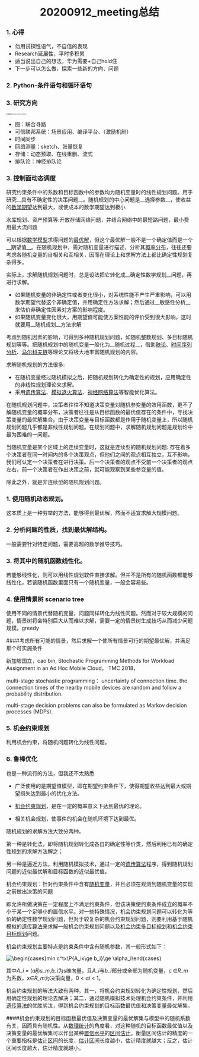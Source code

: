 # <center>20200912_meeting总结</center>

### 1. 心得

- 勿用试探性语气，不自信的表现
- Research延展性，平时多积累
- 适当说出自己的想法，华为需要+自己hold住
- 下一步可以怎么做，探索一些新的方向、问题

### 2. Python-条件语句和循环语句

### 3. 研究方向

<img src="file:///Users/lyq/Desktop/0-%E5%8D%8E%E4%B8%BA/0-Work%20Plan/%E5%B1%8F%E5%B9%95%E5%BF%AB%E7%85%A7%202020-09-12%2010.36.59.png" alt="屏幕快照 2020-09-12 10.36.59" style="zoom:25%;" />


- 图：联合寻路
- 可信联邦系统：场景应用、编译平台、（激励机制）
- 时间同步
- 网络测量：sketch、张量恢复
- 存储：动态预取、在线重删、流式 
- 排队论：神经排队论



### 3. 控制面动态调度

研究约束条件中的系数和目标函数中的参数均为随机变量时的线性规划问题。用于研究__具有不确定性的决策问题__。随机规划的中心问题是__选择参数__，使收益的[数学期望](https://baike.baidu.com/item/数学期望/5362790)达到最大，或使成本的数学期望达到极小

水库规划、资产预算等:开放存储网络问题，并结合网络中的最短路问题，最小费用最大流问题

可以根据[数学模型](https://baike.baidu.com/item/数学模型/1376909)求得问题的[最优解](https://baike.baidu.com/item/最优解)，但这个最优解一般不是一个确定值而是一个__期望值__。在随机规划中，需对随机变量进行描述，分析其[概率分布](https://baike.baidu.com/item/概率分布)，往往还要考虑各随机变量的自相关和互相关，因而在理论上和求解方法上都比确定性规划复杂得多。

实际上，求解随机规划问题时，总是设法把它转化成__确定性数学规划__问题，再进行求解。

- 如果随机变量的非确定性或者变化很小，对系统性能不产生严重影响，可以用数学期望代替这个非确定值，并用确定性方法求解；然后通过__敏感性分析__来估价非确定性因素对方案的影响程度。
- 如果随机变量变化很大，用期望值可能使方案性能的评价受到很大影响，这时就要用__随机规划__方法求解

考虑到随机因素的影响，可得到多种随机规划问题，如随机整数规划、多目标随机规划等等。把随机规划中的随机变量一般化为__随机过程__，借助[鞅论](https://baike.baidu.com/item/鞅论)、[时间序列分析](https://baike.baidu.com/item/时间序列分析)、[马尔科夫链](https://baike.baidu.com/item/马尔科夫链)等理论又将极大地丰富随机规划的内容。

求解随机规划的方法很多:

- 在随机变量经过随机模拟之后，把随机规划转化为确定性的规划，应用确定性的非线性规划理论来求解。
- 采用[遗传算法](https://baike.baidu.com/item/遗传算法)、[模拟退火算法](https://baike.baidu.com/item/模拟退火算法)、[神经网络算法](https://baike.baidu.com/item/神经网络算法)等智能优化算法。

在随机规划问题中，决策者往往不知道决策变量对随机参变量的效用函数，更不了解随机变量的概率分布，决策者往往是从目标函数的最优值存在的条件中，寻找决策变量的最优解集合。由于决策变量与目标函数都是作用于随机变量上，所以随机规划问题几乎都是非线性规划问题。在规划问题中，求解随机规划问题是规划论中最为困难的一问题。

当随机变量是某个区域上的连续变量时，这就是连续型的随机规划问题: 存在着多个决策者在同一时间内的多个决策观点，但他们之间的观点相互独立，互不影响，我们可认定一个决策者在进行决策。后一个决策者的观点不受前一个决策者的观点左右，前一个决策者在作出决策之前，就可能观察到某些参变量的值。

除此之外，就是非连续型的随机规划问题。



### 1. 使用随机动态规划。

这本质上是一种穷举的方法，能够得到最优解，然而不适宜求解大规模问题。

### 2. 分析问题的性质，找到最优解结构。

一般需要针对特定问题，需要高超的数学推导技巧。

### 3. 将其中的随机函数线性化。

若能够线性化，则可以用线性规划软件直接求解。但并不是所有的随机函数都能够线性化，若该随机函数里面只有一个随机变量，一般会容易些。

### 4. 使用情景树 scenario tree

使用不同的情景代替随机变量，问题同样转化为线性问题。然而对于较大规模的问题，情景树将会特别巨大从而难以求解，需要一定的情景树生成技巧从而减少问题规模。greedy

####考虑所有可能的情景，然后求解一个使所有情景可行的期望最优解，并满足那个可实施条件

新加坡国立，cao bin, Stochastic Programming Methods for Workload Assignment in an Ad Hoc Mobile Cloud， TMC 2018，

multi-stage stochastic programming： uncertainty of connection time. the connection times of the nearby mobile devices are random and follow a probability distribution.

multi-stage decision problems can also be formulated as Markov decision processes (MDPs).



### 5. 机会约束规划

利用机会约束，将随机问题转化为线性问题。

### 6. 鲁棒优化

也是一种流行的方法，但我还不太熟悉



- 广泛使用的是期望值模型，即在期望约束条件下，使得期望收益达到最大或期望损失达到最小的优化方法。

- [机会约束规划](http://wiki.mbalib.com/wiki/机会约束规划)，是在一定的概率意义下达到最优的理论。

- 相关机会规划，使事件的机会在随机环境下达到最优。

随机规划的求解方法大致分两种。

第一种是转化法，即将随机规划转化成各自的确定性等价类，然后利用已有的确定性规划的求解方法解之；

另一种是逼近方法，利用随机模拟技术，通过一定的[遗传算法](http://wiki.mbalib.com/wiki/遗传算法)程序，得到随机规划问题的近似最优解和目标函数的近似最优值。

 

机会约束规划：针对约束条件中含有[随机变量](http://wiki.mbalib.com/wiki/随机变量)，并且必须在观测到随机变量的实现之前做出决策的问题

即允许所做决策在一定程度上不满足约束条件，但该决策使约束条件成立的概率不小于某一个足够小的置信水平。对一些特殊情况，机会约束规划问题可以转化为等价的确定性数学规划问题，但对于较复杂的机会约束规划问题，则要利用基于随机模拟的[遗传算法](http://wiki.mbalib.com/wiki/遗传算法)来求解一般机会约束规划问题以及[机会约束多目标规划](http://wiki.mbalib.com/w/index.php?title=机会约束多目标规划&action=edit)和[机会约束目标规划](http://wiki.mbalib.com/w/index.php?title=机会约束目标规划&action=edit)问题。

机会约束规划主要特点是约束条件中含有随机参数，其一般形式如下：

![\begin{cases}min c^tx\\P{A_ix\ge b_i}\ge \alpha_i\end{cases}](http://wiki.mbalib.com/w/images/math/5/2/b/52b6b20d89cd77668e8f0ada516604f1.png)

其中*A_i* = (*a**i**j*)*s_m*,*b_i*为s维向量，且*A_i*与*b_i*部分或全部为随机变量，c ∈*R_m*为系数，x∈*R_m*为决策向量，0 < α*i* < 1。

机会约束规划的解法大致有两种。其一，将机会约束规划转化为确定性规划，然后用确定性规划的理论去解决；其二，通过随机模拟技术处理机会约束条件，并利用[遗传算法](http://wiki.mbalib.com/wiki/遗传算法)的优胜劣汰，得到机会约束规划的目标函数最优值和决策变量最优解集。

####机会约束规划的目标函数最优值及决策变量的最优解集与模型中的随机系数有关，因而具有随机性。从[数理统计](http://wiki.mbalib.com/wiki/数理统计)的角度看，对这种随机的目标函数最优值以及决策变量的最优解集可以作出某种[置信水平](http://wiki.mbalib.com/wiki/置信水平)的[区间估计](http://wiki.mbalib.com/wiki/区间估计)。衡量区间估计的精度的一个重要指标是[估计区间](http://wiki.mbalib.com/wiki/估计区间)的长度，[估计区间](http://wiki.mbalib.com/wiki/估计区间)长度越小，估计精度就越大；反之，估计区间长度越大，估计精度就越小。
